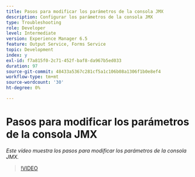 ```yaml
---
title: Pasos para modificar los parámetros de la consola JMX
description: Configurar los parámetros de la consola JMX
type: Troubleshooting
role: Developer
level: Intermediate
version: Experience Manager 6.5
feature: Output Service, Forms Service
topic: Development
index: y
exl-id: f7a815f0-2c71-452f-baf8-da967b5ed033
duration: 97
source-git-commit: 48433a5367c281cf5a1c106b08a1306f1b0e8ef4
workflow-type: tm+mt
source-wordcount: '30'
ht-degree: 0%

---
```



# Pasos para modificar los parámetros de la consola JMX

*Este vídeo muestra los pasos para modificar los parámetros de la consola JMX.*

>[!VIDEO](https://video.tv.adobe.com/v/335554?quality=12&learn=on)
